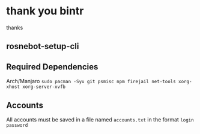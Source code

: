 # thank you bintr
thanks
## rosnebot-setup-cli


## Required Dependencies
Arch/Manjaro
`sudo pacman -Syu git psmisc npm firejail net-tools xorg-xhost xorg-server-xvfb`

## Accounts
All accounts must be saved in a file named `accounts.txt` in the format `login password`
